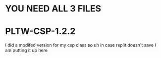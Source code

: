 # YOU NEED ALL 3 FILES
# PLTW-CSP-1.2.2
I did a modifed version for my csp class so uh in case replit doesn't save I am putting it up here
